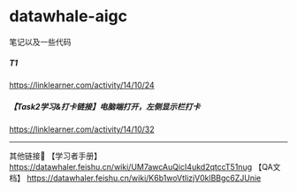 # datawhale-aigc
笔记以及一些代码  
##### T1
https://linklearner.com/activity/14/10/24
##### 【Task2学习&打卡链接】电脑端打开，左侧显示栏打卡
https://linklearner.com/activity/14/10/32  

-------------------------------

其他链接🔗 
【学习者手册】
https://datawhaler.feishu.cn/wiki/UM7awcAuQicI4ukd2qtccT51nug
【QA文档】
https://datawhaler.feishu.cn/wiki/K6b1woVtlizjV0klBBgc6ZJUnie

